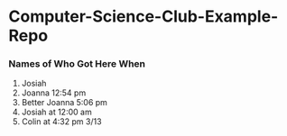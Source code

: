 # Computer-Science-Club-Example-Repo
### Names of Who Got Here When
1. Josiah
2. Joanna 12:54 pm
3. Better Joanna 5:06 pm
4. Josiah at 12:00 am
5. Colin at 4:32 pm 3/13

